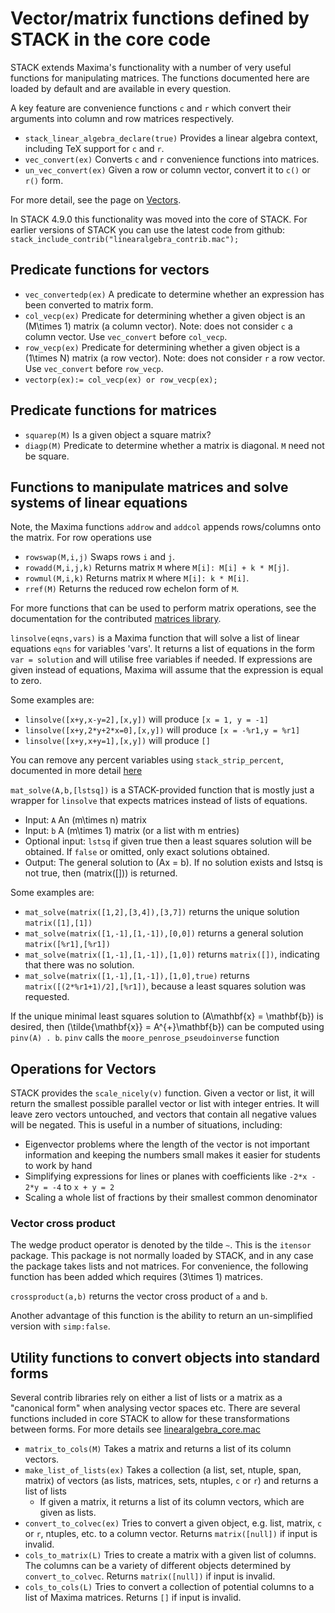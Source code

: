# Vector/matrix functions defined by STACK in the core code

STACK extends Maxima's functionality with a number of very useful functions for manipulating matrices.
The functions documented here are loaded by default and are available in every question. 

A key feature are convenience functions `c` and `r` which convert their arguments into column and row matrices respectively.

* `stack_linear_algebra_declare(true)` Provides a linear algebra context, including TeX support for `c` and `r`.
* `vec_convert(ex)` Converts `c` and `r` convenience functions into matrices.
* `un_vec_convert(ex)` Given a row or column vector, convert it to `c()` or `r()` form.

For more detail, see the page on [Vectors](Vectors.md).

In STACK 4.9.0 this functionality was moved into the core of STACK.  For earlier versions of STACK
you can use the latest code from github: `stack_include_contrib("linearalgebra_contrib.mac");`

## Predicate functions for vectors

* `vec_convertedp(ex)` A predicate to determine whether an expression has been converted to matrix form.
* `col_vecp(ex)` Predicate for determining whether a given object is an \(M\times 1\) matrix (a column vector). Note: does not consider `c` a column vector. Use `vec_convert` before `col_vecp`.
* `row_vecp(ex)` Predicate for determining whether a given object is a \(1\times N\) matrix (a row vector). Note: does not consider `r` a row vector. Use `vec_convert` before `row_vecp`.
* `vectorp(ex):= col_vecp(ex) or row_vecp(ex);`

## Predicate functions for matrices

* `squarep(M)` Is a given object a square matrix?
* `diagp(M)` Predicate to determine whether a matrix is diagonal. `M` need not be square. 

## Functions to manipulate matrices and solve systems of linear equations

Note, the Maxima functions `addrow` and `addcol` appends rows/columns onto the matrix.  For row operations use

* `rowswap(M,i,j)` Swaps rows `i` and `j`.
* `rowadd(M,i,j,k)` Returns matrix `M` where `M[i]: M[i] + k * M[j]`.
* `rowmul(M,i,k)` Returns matrix `M` where `M[i]: k * M[i]`.
* `rref(M)` Returns the reduced row echelon form of `M`.

For more functions that can be used to perform matrix operations, see the documentation for the contributed [matrices library](Matrix_library.md).

`linsolve(eqns,vars)` is a Maxima function that will solve a list of linear equations `eqns` for variables 'vars'. It returns a list of equations in the form `var = solution` and will utilise free variables if needed. If expressions are given instead of equations, Maxima will assume that the expression is equal to zero.

Some examples are:
* `linsolve([x+y,x-y=2],[x,y])` will produce `[x = 1, y = -1]`
* `linsolve([x+y,2*y+2*x=0],[x,y])` will produce `[x = -%r1,y = %r1]`
* `linsolve([x+y,x+y=1],[x,y])` will produce `[]`

You can remove any percent variables using `stack_strip_percent`, documented in more detail [here](../Differential_equations.md/#Solve_and_ode2)

`mat_solve(A,b,[lstsq])` is a STACK-provided function that is mostly just a wrapper for `linsolve` that expects matrices instead of lists of equations. 
 * Input: `A` An \(m\times n\) matrix
 * Input: `b` A \(m\times 1\) matrix (or a list with m entries)
 * Optional input: `lstsq` if given true then a least squares solution will be obtained. If `false` or omitted, only exact solutions obtained.
 * Output: The general solution to \(Ax = b\). If no solution exists and lstsq is not true, then \(matrix([])\) is returned.
 
Some examples are:
* `mat_solve(matrix([1,2],[3,4]),[3,7])` returns the unique solution `matrix([1],[1])`
* `mat_solve(matrix([1,-1],[1,-1]),[0,0])` returns a general solution `matrix([%r1],[%r1])`
* `mat_solve(matrix([1,-1],[1,-1]),[1,0])` returns `matrix([])`, indicating that there was no solution.
* `mat_solve(matrix([1,-1],[1,-1]),[1,0],true)` returns `matrix([(2*%r1+1)/2],[%r1])`, because a least squares solution was requested.

If the unique minimal least squares solution to \(A\mathbf{x} = \mathbf{b}\) is desired, then \(\tilde{\mathbf{x}} = A^{+}\mathbf{b}\) can be computed using `pinv(A) . b`. `pinv` calls the `moore_penrose_pseudoinverse` function

## Operations for Vectors

STACK provides the `scale_nicely(v)` function. Given a vector or list, it will return the smallest possible parallel vector or list with integer entries. It will leave zero vectors untouched, and vectors that contain all negative values will be negated. This is useful in a number of situations, including:
* Eigenvector problems where the length of the vector is not important information and keeping the numbers small makes it easier for students to work by hand
* Simplifying expressions for lines or planes with coefficients like `-2*x - 2*y = -4` to `x + y = 2`
* Scaling a whole list of fractions by their smallest common denominator

### Vector cross product

The wedge product operator is denoted by the tilde `~`.  This is the `itensor` package.  This package is not normally loaded by STACK, and in any case the package takes lists and not matrices.  For convenience, the following function has been added which requires \(3\times 1\) matrices.

`crossproduct(a,b)` returns the vector cross product of `a` and `b`.

Another advantage of this function is the ability to return an un-simplified version with `simp:false`.

## Utility functions to convert objects into standard forms
Several contrib libraries rely on either a list of lists or a matrix as a "canonical form" when analysing vector spaces etc. There are several functions included in core STACK to allow for these transformations between forms. For more details see [linearalgebra_core.mac](https://github.com/maths/moodle-qtype_stack/blob/master/stack/maxima/linearalgebra_core.mac)

* `matrix_to_cols(M)` Takes a matrix and returns a list of its column vectors.
* `make_list_of_lists(ex)` Takes a collection (a list, set, ntuple, span, matrix) of vectors (as lists, matrices, sets, ntuples, `c` or `r`) and returns a list of lists
  * If given a matrix, it returns a list of its column vectors, which are given as lists.
* `convert_to_colvec(ex)` Tries to convert a given object, e.g. list, matrix, `c` or `r`, ntuples, etc. to a column vector. Returns `matrix([null])` if input is invalid.
* `cols_to_matrix(L)` Tries to create a matrix with a given list of columns. The columns can be a variety of different objects determined by `convert_to_colvec`. Returns `matrix([null])` if input is invalid.
* `cols_to_cols(L)` Tries to convert a collection of potential columns to a list of Maxima matrices. Returns `[]` if input is invalid.

